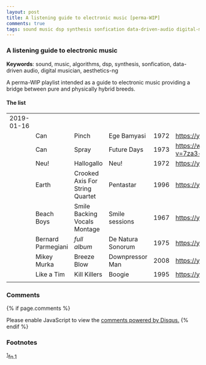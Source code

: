 ```yaml
---
layout: post
title: A listening guide to electronic music [perma-WIP]
comments: true
tags: sound music dsp synthesis sonfication data-driven-audio digital-musician aesthetics-ng
---
```


### A listening guide to electronic music

__Keywords__: sound, music, algorithms, dsp, synthesis, sonfication, data-driven audio, digital musician, aesthetics-ng

A perma-WIP playlist intended as a guide to electronic music providing
a bridge between pure and physically hybrid breeds.

#### The list

|                       |                    |                                 |                   |      |                                               |
|-----------------------|--------------------|---------------------------------|-------------------|------|-----------------------------------------------|
| 2019-01-16 |                    |                                 |                   |      |                                               |
|                       | Can                | Pinch                           | Ege Bamyasi       | 1972 | <https://youtu.be/Hls8WnUfHbY>                |
|                       | Can                | Spray                           | Future Days       | 1973 | <https://www.youtube.com/watch?v=7za3-tbYtPU> |
|                       | Neu!               | Hallogallo                      | Neu!              | 1972 | <https://youtu.be/zndpi8tNZyQ>                |
|                       | Earth              | Crooked Axis For String Quartet | Pentastar         | 1996 | <https://youtu.be/apmIX4piRsQ>                |
|                       | Beach Boys         | Smile Backing Vocals Montage    | Smile sessions    | 1967 | <https://youtu.be/0DIzxxAiyQI>                |
|                       | Bernard Parmegiani | *full album*                    | De Natura Sonorum | 1975 | <https://youtu.be/c_JHjUFfOs8>                |
|                       | Mikey Murka        | Breeze Blow                     | Downpressor Man   | 2008 | <https://youtu.be/5lJ4fpo0JaA>                |
|                       | Like a Tim         | Kill Killers                    | Boogie            | 1995 | <https://youtu.be/Rkl_DGNSgNw>                |
|                       |                    |                                 |                   |      |                                               |

### Comments

{% if page.comments %}
<div id="disqus_thread"></div>
<script>

/**
*  RECOMMENDED CONFIGURATION VARIABLES: EDIT AND UNCOMMENT THE SECTION BELOW TO INSERT DYNAMIC VALUES FROM YOUR PLATFORM OR CMS.
*  LEARN WHY DEFINING THESE VARIABLES IS IMPORTANT: https://disqus.com/admin/universalcode/#configuration-variables*/
/*
var disqus_config = function () {
this.page.url = PAGE_URL;  // Replace PAGE_URL with your page's canonical URL variable
this.page.identifier = PAGE_IDENTIFIER; // Replace PAGE_IDENTIFIER with your page's unique identifier variable
};
*/
(function() { // DON'T EDIT BELOW THIS LINE
var d = document, s = d.createElement('script');
s.src = '//x75.disqus.com/embed.js';
s.setAttribute('data-timestamp', +new Date());
(d.head || d.body).appendChild(s);
})();
</script>
<noscript>Please enable JavaScript to view the <a href="https://disqus.com/?ref_noscript">comments powered by Disqus.</a></noscript>
{% endif %}

### Footnotes

<sup><a id="fn.1" href="#fnr.1">1</a></sup>fn.1
